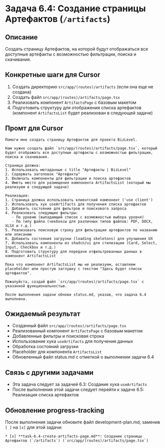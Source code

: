 # Задача 6.4: Создание страницы Артефактов (`/artifacts`)

## Описание
Создать страницу Артефактов, на которой будут отображаться все доступные артефакты с возможностью фильтрации, поиска и скачивания.


## Конкретные шаги для Cursor
1. Создать директорию `src/app/(routes)/artifacts` (если она еще не создана)
2. Создать файл `src/app/(routes)/artifacts/page.tsx`
3. Реализовать компонент `ArtifactsPage` с базовым макетом
4. Подготовить структуру для отображения списка артефактов (компонент `ArtifactsList` будет реализован в следующей задаче)

## Промт для Cursor
```
Помоги мне создать страницу Артефактов для проекта BizLevel.

Нам нужно создать файл `src/app/(routes)/artifacts/page.tsx`, который будет отображать все доступные артефакты с возможностью фильтрации, поиска и скачивания.

Страница должна:
1. Использовать метаданные с title "Артефакты | BizLevel"
2. Содержать заголовок "Артефакты"
3. Включать компоненты для фильтрации и поиска артефактов
4. Иметь место для размещения компонента ArtifactsList (который мы реализуем в следующей задаче)

Реализация:
1. Страница должна использовать клиентский компонент ('use client')
2. Использовать хук useArtifacts для получения списка артефактов
3. Добавить состояние для фильтров и поискового запроса
4. Реализовать следующие фильтры:
   - По уровню (выпадающий список с возможностью выбора уровня)
   - По типу файла (чекбоксы для различных типов файлов: PDF, DOCX, XLSX и т.д.)
5. Реализовать поисковую строку для фильтрации артефактов по названию или описанию
6. Добавить состояния загрузки (loading skeletons) для улучшения UX
7. Использовать компоненты из shadcn/ui для стилизации (Card, Select, Input, Checkbox и т.д.)
8. Подготовить структуру для передачи отфильтрованных данных в компонент ArtifactsList

Пока что компонент ArtifactsList мы не реализуем, оставляем placeholder или простую заглушку с текстом "Здесь будет список артефактов".

Пожалуйста, создай файл `src/app/(routes)/artifacts/page.tsx` с указанной функциональностью.

После выполнения задачи обнови status.md, указав, что задача 6.4 выполнена.
```

## Ожидаемый результат
- Созданный файл `src/app/(routes)/artifacts/page.tsx`
- Реализованный компонент `ArtifactsPage` с базовым макетом
- Добавленные фильтры и поисковая строка
- Использование хука `useArtifacts` для получения данных
- Обработка состояний загрузки
- Placeholder для компонента `ArtifactsList`
- Обновленный файл status.md с отметкой о выполнении задачи 6.4

## Связь с другими задачами
- Эта задача следует за задачей 6.3: Создание хука `useArtifacts`
- После выполнения этой задачи следует перейти к задаче 6.5: Реализация списка артефактов

## Обновление progress-tracking
После выполнения задачи обновите файл development-plan.md, заменив `[ ]` на `[x]` для этой задачи:
```
* [x] **task-6.4-create-artifacts-page.md**: Создание страницы Артефактов (`/artifacts`) (`src/app/(routes)/artifacts/page.tsx`)
```
